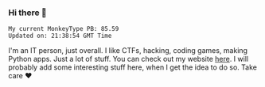### Hi there 👋
<!-- PB START -->
```
My current MonkeyType PB: 85.59
Updated on: 21:38:54 GMT Time
```
<!-- PB END -->
I'm an IT person, just overall. I like CTFs, hacking, coding games, making Python apps. Just a lot of stuff.
You can check out my website [here](https://skill3472.github.io/).
I will probably add some interesting stuff here, when I get the idea to do so. Take care ❤️
